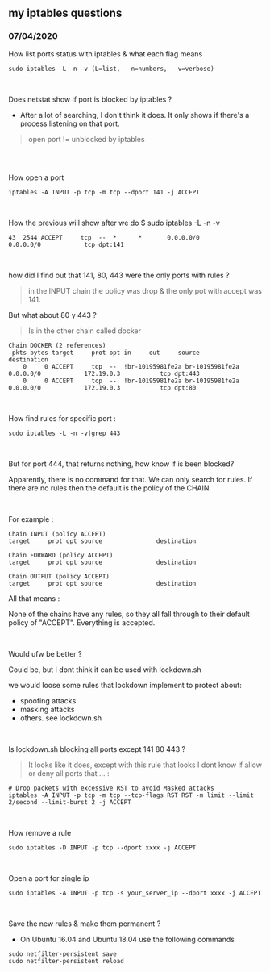 

## my iptables questions  

### 07/04/2020

How list ports status with iptables & what each flag means

```
sudo iptables -L -n -v (L=list,   n=numbers,   v=verbose)
```

<br>

Does netstat show if port is blocked by iptables ?

* After a lot of searching, I don't think it does. It only shows if there's a process listening on that port.


> open port != unblocked by iptables

```
```

<br>

How open a port

```
iptables -A INPUT -p tcp -m tcp --dport 141 -j ACCEPT
```

<br>

How the previous will show after we do $ sudo iptables -L -n -v

```
43  2544 ACCEPT     tcp  --  *      *       0.0.0.0/0            0.0.0.0/0            tcp dpt:141
```

<br>

how did I find out that 141, 80, 443 were the only ports with rules ?

> in the INPUT chain the policy was drop & the only pot with accept was 141.

But what about 80 y 443 ?

> Is in the other chain called docker

```
Chain DOCKER (2 references)
 pkts bytes target     prot opt in     out     source               destination         
    0     0 ACCEPT     tcp  --  !br-10195981fe2a br-10195981fe2a  0.0.0.0/0            172.19.0.3           tcp dpt:443
    0     0 ACCEPT     tcp  --  !br-10195981fe2a br-10195981fe2a  0.0.0.0/0            172.19.0.3           tcp dpt:80
```

<br>

How find rules for specific port :

```
sudo iptables -L -n -v|grep 443
```

<br>

But for port 444, that returns nothing, how know if is been blocked?

Apparently, there is no command for that. We can only search for rules. If there are no rules then the default is the policy of the CHAIN. 

<br>

For example :

```
Chain INPUT (policy ACCEPT)
target     prot opt source               destination

Chain FORWARD (policy ACCEPT)
target     prot opt source               destination

Chain OUTPUT (policy ACCEPT)
target     prot opt source               destination 
```

All that means : 

None of the chains have any rules, so they all fall through to their default policy of "ACCEPT". Everything is accepted.

<br>

Would ufw be better ?

Could be, but I dont think it can be used with lockdown.sh

we would loose some rules that lockdown implement to protect about:
  - spoofing attacks
  - masking attacks
  - others. see lockdown.sh

<br>

Is lockdown.sh blocking all ports except 141 80 443 ?

> It looks like it does, except with this rule that looks I dont know if allow or deny all ports that ... :

```
# Drop packets with excessive RST to avoid Masked attacks
iptables -A INPUT -p tcp -m tcp --tcp-flags RST RST -m limit --limit 2/second --limit-burst 2 -j ACCEPT
```

<br>

How remove a rule

```
sudo iptables -D INPUT -p tcp --dport xxxx -j ACCEPT
```

<br>

Open a port for single ip

```
sudo iptables -A INPUT -p tcp -s your_server_ip --dport xxxx -j ACCEPT
```

<br>

Save the new rules & make them permanent ?
* On Ubuntu 16.04 and Ubuntu 18.04 use the following commands

```
sudo netfilter-persistent save
sudo netfilter-persistent reload
```

